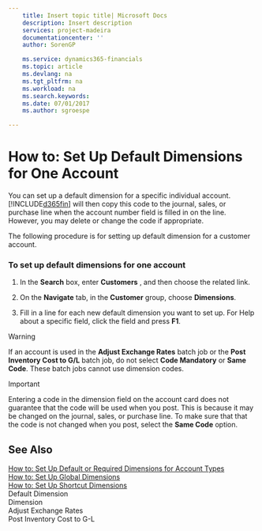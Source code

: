 ```yaml
---
    title: Insert topic title| Microsoft Docs
    description: Insert description
    services: project-madeira
    documentationcenter: ''
    author: SorenGP

    ms.service: dynamics365-financials
    ms.topic: article
    ms.devlang: na
    ms.tgt_pltfrm: na
    ms.workload: na
    ms.search.keywords:
    ms.date: 07/01/2017
    ms.author: sgroespe

---
```

# How to: Set Up Default Dimensions for One Account
You can set up a default dimension for a specific individual account. [!INCLUDE[d365fin](includes/d365fin_md.md)] will then copy this code to the journal, sales, or purchase line when the account number field is filled in on the line. However, you may delete or change the code if appropriate.  
  
 The following procedure is for setting up default dimension for a customer account.  
  
### To set up default dimensions for one account  
  
1.  In the **Search** box, enter **Customers** , and then choose the related link.  
  
2.  On the **Navigate** tab, in the **Customer** group, choose **Dimensions**.  
  
3.  Fill in a line for each new default dimension you want to set up. For Help about a specific field, click the field and press **F1**.  
  
> [!WARNING]  
>  If an account is used in the **Adjust Exchange Rates** batch job or the **Post Inventory Cost to G\/L** batch job, do not select **Code Mandatory** or **Same Code**. These batch jobs cannot use dimension codes.  
  
> [!IMPORTANT]  
>  Entering a code in the dimension field on the account card does not guarantee that the code will be used when you post. This is because it may be changed on the journal, sales, or purchase line. To make sure that that the code is not changed when you post, select the **Same Code** option.  
  
## See Also  
 [How to: Set Up Default or Required Dimensions for Account Types](../how-to-set-up-default-or-required-dimensions-for-account-types.md)   
 [How to: Set Up Global Dimensions](../how-to-set-up-global-dimensions.md)   
 [How to: Set Up Shortcut Dimensions](../how-to-set-up-shortcut-dimensions.md)   
 Default Dimension   
 Dimension   
 Adjust Exchange Rates   
 Post Inventory Cost to G-L
